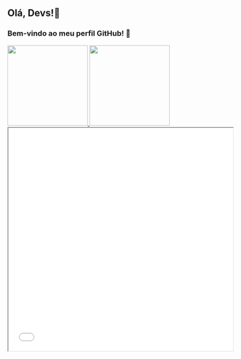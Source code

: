 ## Olá, Devs!🚀

### Bem-vindo ao meu perfil GitHub! 🎉

<div>
    <a href="https://github.com/GiuliaHuguinim">
        <img loading="lazy" height="180em" src="https://github-readme-stats.vercel.app/api/top-langs/?username=GiuliaHuguinim&layout=compact&langs_count=7&theme=dracula"/>
       <img loading="lazy" height="180em" src="https://github.com/GiuliaHuguinim/GiuliaHuguinim/assets/159452027/d80bd270-976f-4985-a2e3-806e00ad8f1b"/>
</div>
<iframe src="./cats.html" width="100%" height="500"></iframe>

